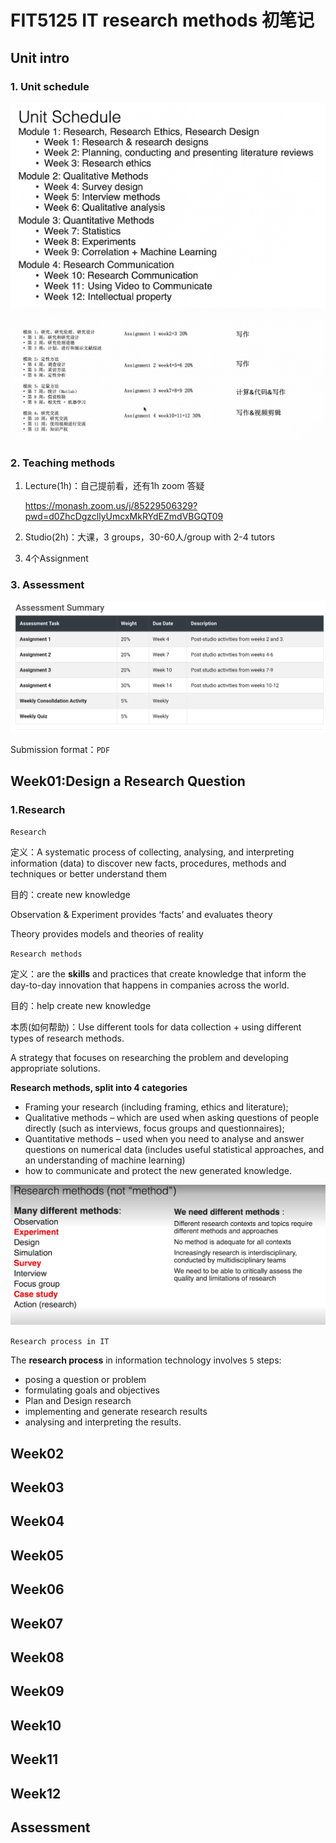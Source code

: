# FIT5125 IT research methods 初笔记

## Unit intro

### 1. Unit schedule

![image-20230221160156185](FIT5125初笔记.assets/image-20230221160156185.png)

![image-20230302120634098](FIT5125初笔记.assets/image-20230302120634098.png)





### 2. Teaching methods

1. Lecture(1h)：自己提前看，还有1h zoom 答疑

   https://monash.zoom.us/j/85229506329?pwd=d0ZhcDgzcllyUmcxMkRYdEZmdVBGQT09

2. Studio(2h)：大课，3 groups，30-60人/group with 2-4 tutors

3. 4个Assignment



### 3. Assessment

![image-20230221160720564](FIT5125初笔记.assets/image-20230221160720564.png)

Submission format：`PDF`





## Week01:Design a Research Question

### 1.Research

`Research`

定义：A systematic process of collecting, analysing, and interpreting information (data) to discover  new facts, procedures, methods and techniques or better understand them

目的：create new knowledge



Observation & Experiment provides ‘facts’ and evaluates theory

Theory provides models and theories of reality



`Research methods `

定义：are the **skills** and practices that create knowledge that inform the day-to-day innovation that happens in companies across the world.

目的：help create new knowledge

本质(如何帮助)：Use different tools for data collection + using different types of research methods. 

A strategy that focuses on researching the problem and developing appropriate solutions.



**Research methods, split into 4 categories** 

- Framing your research (including framing, ethics and literature); 
- Qualitative methods – which are used when asking questions of people directly (such as interviews, focus groups and questionnaires); 
- Quantitative methods – used when you need to analyse and answer questions on numerical data (includes useful statistical approaches, and an understanding of machine learning) 
- how to communicate and protect the new generated knowledge.

![image-20230227184312019](FIT5125初笔记.assets/image-20230227184312019.png)



`Research process in IT`

The **research process** in information technology involves `5` steps: 

- posing a question or problem
- formulating goals and objectives
- Plan and Design research
- implementing and generate research results
- analysing and interpreting the results.



## Week02



## Week03







## Week04









## Week05







## Week06









## Week07









## Week08











## Week09







## Week10









## Week11









## Week12







## Assessment









